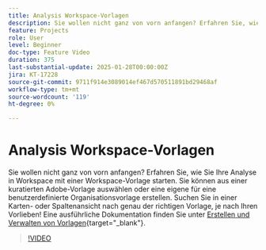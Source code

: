 ```yaml
---
title: Analysis Workspace-Vorlagen
description: Sie wollen nicht ganz von vorn anfangen? Erfahren Sie, wie Sie Ihre Analyse in Workspace mit einer Workspace-Vorlage starten. Sie können aus einer kuratierten Adobe-Vorlage auswählen oder eine eigene für eine benutzerdefinierte Organisationsvorlage erstellen. Suchen Sie in einer Karten- oder Spaltenansicht nach genau der richtigen Vorlage, je nach Ihren Vorlieben!
feature: Projects
role: User
level: Beginner
doc-type: Feature Video
duration: 375
last-substantial-update: 2025-01-28T00:00:00Z
jira: KT-17228
source-git-commit: 9711f914e3089014ef467d570511891bd29468af
workflow-type: tm+mt
source-wordcount: '119'
ht-degree: 0%

---
```



# Analysis Workspace-Vorlagen

Sie wollen nicht ganz von vorn anfangen? Erfahren Sie, wie Sie Ihre Analyse in Workspace mit einer Workspace-Vorlage starten. Sie können aus einer kuratierten Adobe-Vorlage auswählen oder eine eigene für eine benutzerdefinierte Organisationsvorlage erstellen. Suchen Sie in einer Karten- oder Spaltenansicht nach genau der richtigen Vorlage, je nach Ihren Vorlieben! Eine ausführliche Dokumentation finden Sie unter [Erstellen und Verwalten von Vorlagen](https://experienceleague.adobe.com/de/docs/analytics-platform/using/cja-workspace/templates/create-templates?lang=en){target="_blank"}.

>[!VIDEO](https://video.tv.adobe.com/v/3443169/?learn=on&enablevpops)
